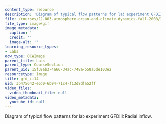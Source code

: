 ```yaml
---
content_type: resource
description: 'Diagram of typical flow patterns for lab experiment GFDIII: Radial inflow.'
file: /courses/12-003-atmosphere-ocean-and-climate-dynamics-fall-2008/3b475642e5d06b9471c4f13d8dfa52ff_gfd_ii14.gif
file_type: image/gif
image_metadata:
  caption: ''
  credit: ''
  image-alt: ''
learning_resource_types:
- Labs
ocw_type: OCWImage
parent_title: Labs
parent_type: CourseSection
parent_uid: 15f39ab3-4a66-34ac-748a-b58a5de103e2
resourcetype: Image
title: gfd_ii14
uid: 3b475642-e5d0-6b94-71c4-f13d8dfa52ff
video_files:
  video_thumbnail_file: null
video_metadata:
  youtube_id: null
---
```

Diagram of typical flow patterns for lab experiment GFDIII: Radial inflow.

